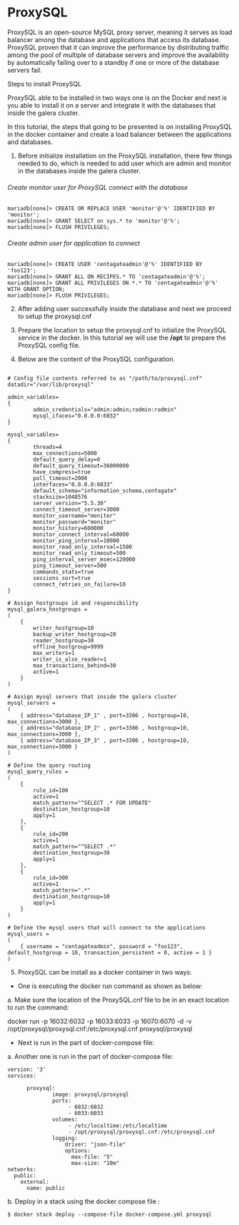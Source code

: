 # ProxySQL

ProxySQL is an open-source MySQL proxy server, meaning it serves as load balancer among the database and applications that access its database. ProxySQL proven that it can improve the performance by distributing traffic among the pool of multiple of database servers and improve the availability by automatically failing over to a standby if one or more of the database servers fail.

Steps to install ProxySQL

ProxySQL able to be installed in two ways one is on the Docker and next is you able to install it on a server and integrate it with the databases that inside the galera cluster.

In this tutorial, the steps that going to be presented is on installing ProxySQL in the docker container and create a load balancer between the applications and databases.

1. Before initialize installation on the ProxySQL installation, there few things needed to do, which is needed to add user which are admin and monitor in the databases inside the galera cluster.

###### Create monitor user for ProxySQL connect with the database

```
mariadb[none]> CREATE OR REPLACE USER 'monitor'@'%' IDENTIFIED BY 'monitor';
mariadb[none]> GRANT SELECT on sys.* to 'monitor'@'%';
mariadb[none]> FLUSH PRIVILEGES;
```

###### Create admin user for application to connect

```
mariadb[none]> CREATE USER 'centagateadmin'@'%' IDENTIFIED BY 'foo123';
mariadb[none]> GRANT ALL ON RECIPES.* TO 'centagateadmin'@'%';
mariadb[none]> GRANT ALL PRIVILEGES ON *.* TO 'centagateadmin'@'%' WITH GRANT OPTION;
mariadb[none]> FLUSH PRIVILEGES;
```

2. After adding user successfully inside the database and next we proceed to setup the proxysql.cnf

3. Prepare the location to setup the proxysql.cnf to intialize the ProxySQL service in the docker. In this tutorial we will use the **/opt** to prepare the ProxySQL config file.

4. Below are the content of the ProxySQL configuration.

```

# Config file contents referred to as "/path/to/proxysql.cnf"
datadir="/var/lib/proxysql"

admin_variables=
{
        admin_credentials="admin:admin;radmin:radmin"
        mysql_ifaces="0.0.0.0:6032"
}

mysql_variables=
{
        threads=4
        max_connections=5000
        default_query_delay=0
        default_query_timeout=36000000
        have_compress=true
        poll_timeout=2000
        interfaces="0.0.0.0:6033"
        default_schema="information_schema,centagate"
        stacksize=1048576
        server_version="5.5.30"
        connect_timeout_server=3000
        monitor_username="monitor"
        monitor_password="monitor"
        monitor_history=600000
        monitor_connect_interval=60000
        monitor_ping_interval=10000
        monitor_read_only_interval=1500
        monitor_read_only_timeout=500
        ping_interval_server_msec=120000
        ping_timeout_server=500
        commands_stats=true
        sessions_sort=true
        connect_retries_on_failure=10
}

# Assign hostgroups id and responsibility
mysql_galera_hostgroups =
(
    {
        writer_hostgroup=10
        backup_writer_hostgroup=20
        reader_hostgroup=30
        offline_hostgroup=9999
        max_writers=1
        writer_is_also_reader=1
        max_transactions_behind=30
        active=1
    }
)

# Assign mysql servers that inside the galera cluster
mysql_servers =
(
    { address="database_IP_1" , port=3306 , hostgroup=10, max_connections=3000 },
    { address="database_IP_2" , port=3306 , hostgroup=10, max_connections=3000 },
    { address="database_IP_3" , port=3306 , hostgroup=10, max_connections=3000 }
)

# Define the query routing 
mysql_query_rules =
(
    {
        rule_id=100
        active=1
        match_pattern="^SELECT .* FOR UPDATE"
        destination_hostgroup=10
        apply=1
    },
    {
        rule_id=200
        active=1
        match_pattern="^SELECT .*"
        destination_hostgroup=30
        apply=1
    },
    {
        rule_id=300
        active=1
        match_pattern=".*"
        destination_hostgroup=10
        apply=1
    }
)

# Define the mysql users that will connect to the applications
mysql_users =
(
    { username = "centagateadmin", password = "foo123", default_hostgroup = 10, transaction_persistent = 0, active = 1 }
)

```

5. ProxySQL can be install as a docker container in two ways:

- One is executing the docker run command as shown as below:

a. Make sure the location of the ProxySQL.cnf file to be in an exact location to run the command: 

docker run -p 16032:6032 -p 16033:6033 -p 16070:6070 -d -v /opt/proxysql/proxysql.cnf:/etc/proxysql.cnf proxysql/proxysql

- Next is run in the part of docker-compose file:

a. Another one is run in the part of docker-compose file:

```
version: '3'
services:
      
      proxysql:
              image: proxysql/proxysql
              ports:
                   - 6032:6032
                   - 6033:6033
              volumes:
                   - /etc/localtime:/etc/localtime
                   - /opt/proxysql/proxysql.cnf:/etc/proxysql.cnf
              logging:
                  driver: "json-file"
                  options:
                    max-file: "5"
                    max-size: "10m"
networks:
  public:
    external:
      name: public
```

b. Deploy in a stack using the docker compose file :

```
$ docker stack deploy --compose-file docker-compose.yml proxysql
```
